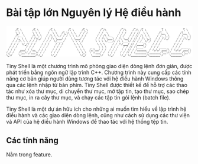 # Bài tập lớn Nguyên lý Hệ điều hành

<img alt="Tiny Shell" src="Image\ascii-text-art.png">

Tiny Shell là một chương trình mô phỏng giao diện dòng lệnh đơn giản, được phát triển bằng ngôn ngữ lập trình C++. Chương trình này cung cấp các tính năng cơ bản giúp người dùng tương tác với hệ điều hành Windows thông qua các lệnh nhập từ bàn phím. Tiny Shell được thiết kế để hỗ trợ các thao tác như xóa thư mục, di chuyển thư mục, mở tập tin, tạo thư mục, sao chép thư mục, in ra cây thư mục, và chạy các tập tin gói lệnh (batch file).

Tiny Shell là một dự án hữu ích cho những ai muốn tìm hiểu về lập trình hệ điều hành và các giao diện dòng lệnh, cũng như cách sử dụng các thư viện và API của hệ điều hành Windows để thao tác với hệ thống tệp tin.

## Các tính năng

Nằm trong feature.
